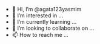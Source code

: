 - 👋 Hi, I’m @agata123yasmim
- 👀 I’m interested in ...
- 🌱 I’m currently learning ...
- 💞️ I’m looking to collaborate on ...
- 📫 How to reach me ...

<!---
agata123yasmim/agata123yasmim is a ✨ special ✨ repository because its `README.md` (this file) appears on your GitHub profile.
You can click the Preview link to take a look at your changes.
--->

